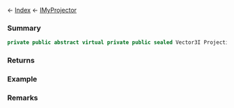← [Index](Api-Index) ← [IMyProjector](Sandbox.ModAPI.Ingame.IMyProjector)

### Summary

```csharp
private public abstract virtual private public sealed Vector3I ProjectionOffset
```

### Returns

### Example

### Remarks


